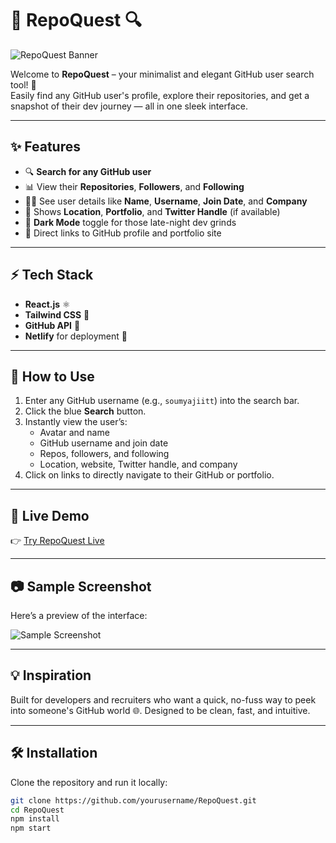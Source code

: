 # 🚀 RepoQuest 🔍

![RepoQuest Banner](./image.png)

Welcome to **RepoQuest** – your minimalist and elegant GitHub user search tool! 🎯  
Easily find any GitHub user's profile, explore their repositories, and get a snapshot of their dev journey — all in one sleek interface.

---

## ✨ Features

- 🔍 **Search for any GitHub user**
- 📊 View their **Repositories**, **Followers**, and **Following**
- 🧑‍💻 See user details like **Name**, **Username**, **Join Date**, and **Company**
- 📍 Shows **Location**, **Portfolio**, and **Twitter Handle** (if available)
- 🌙 **Dark Mode** toggle for those late-night dev grinds
- 🔗 Direct links to GitHub profile and portfolio site

---

## ⚡ Tech Stack

- **React.js** ⚛️
- **Tailwind CSS** 🎨
- **GitHub API** 🐙
- **Netlify** for deployment 🚀

---

## 🧭 How to Use

1. Enter any GitHub username (e.g., `soumyajiitt`) into the search bar.
2. Click the blue **Search** button.
3. Instantly view the user’s:
   - Avatar and name
   - GitHub username and join date
   - Repos, followers, and following
   - Location, website, Twitter handle, and company
4. Click on links to directly navigate to their GitHub or portfolio.

---

## 🔗 Live Demo

👉 [Try RepoQuest Live](https://soumyajitbasak.netlify.app/)

---

## 📷 Sample Screenshot

Here’s a preview of the interface:

![Sample Screenshot](./image.png)

---

## 💡 Inspiration

Built for developers and recruiters who want a quick, no-fuss way to peek into someone's GitHub world 🌐. Designed to be clean, fast, and intuitive.

---

## 🛠️ Installation

Clone the repository and run it locally:

```bash
git clone https://github.com/yourusername/RepoQuest.git
cd RepoQuest
npm install
npm start
